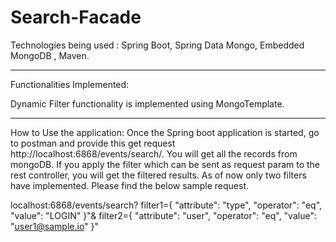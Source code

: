 # Search-Facade

Technologies being used :
Spring Boot, Spring Data Mongo, Embedded MongoDB , Maven.

--------------------------------------------------------------------------------------------------------------------------
 
Functionalities Implemented:
 
Dynamic Filter functionality is implemented using MongoTemplate.
 
--------------------------------------------------------------------------------------------------------------------------
 
How to Use the application:
Once the Spring boot application is started, go to postman and provide this get request http://localhost:6868/events/search/.
You will get all the records from mongoDB.
If you apply the filter which can be sent as request param to the rest controller, you will get the filtered results.
As of now only two filters have  implemented. Please find the below sample request.

localhost:6868/events/search?
                                                 filter1={ "attribute": "type", "operator": "eq", "value": "LOGIN" }"&
                                                 filter2={ "attribute": "user", "operator": "eq", "value": "user1@sample.io" }"
